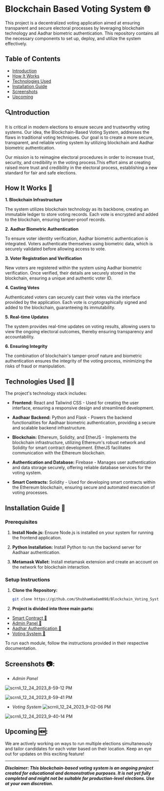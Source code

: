 # Blockchain Based Voting System 🌐

This project is a decentralized voting application aimed at ensuring transparent and secure electoral processes by leveraging blockchain technology and Aadhar biometric authentication. This repository contains all the necessary components to set up, deploy, and utilize the system effectively.

## Table of Contents

- [Introduction](#🔍introduction)
- [How It Works](#how-it-works-🤔)
- [Technologies Used](#technologies-used-👨‍💻)
- [Installation Guide](#installation-guide-🚀)
- [Screenshots ](#screenshots-📷)
- [Upcoming](#upcoming-🆕)

## 🔍Introduction

It is critical in modern elections to ensure secure and trustworthy voting systems. Our idea, the Blockchain-Based Voting System, addresses the flaws in traditional voting techniques. Our goal is to create a more secure, transparent, and reliable voting system by utilizing blockchain and Aadhar biometric authentication.

Our mission is to reimagine electoral procedures in order to increase trust, security, and credibility in the voting process.This effort aims at creating raised more trust and credibility in the electoral process, establishing a new standard for fair and safe elections.

## How It Works 🤔

**1. Blockchain Infrastructure**

The system utilizes blockchain technology as its backbone, creating an immutable ledger to store voting records. Each vote is encrypted and added to the blockchain, ensuring tamper-proof records.

**2. Aadhar Biometric Authentication**

To ensure voter identity verification, Aadhar biometric authentication is integrated. Voters authenticate themselves using biometric data, which is securely validated before allowing access to vote.

**3. Voter Registration and Verification**

New voters are registered within the system using Aadhar biometric verification. Once verified, their details are securely stored in the blockchain, ensuring a unique and authentic voter ID.

**4. Casting Votes**

Authenticated voters can securely cast their votes via the interface provided by the application. Each vote is cryptographically signed and added to the blockchain, guaranteeing its immutability.

**5. Real-time Updates**

The system provides real-time updates on voting results, allowing users to view the ongoing electoral outcomes, thereby ensuring transparency and accountability.

**6. Ensuring Integrity**

The combination of blockchain's tamper-proof nature and biometric authentication ensures the integrity of the voting process, minimizing the risks of fraud or manipulation.

## Technologies Used 👨‍💻

The project's technology stack includes:

- **Frontend:** React and Tailwind CSS - Used for creating the user interface, ensuring a responsive design and streamlined development.

- **Aadhaar Backend:** Python and Flask - Powers the backend functionalities for Aadhaar biometric authentication, providing a secure and scalable backend infrastructure.

- **Blockchain:** Ethereum, Solidity, and EtherJS - Implements the blockchain infrastructure, utilizing Ethereum's robust network and Solidity for smart contract development. EtherJS facilitates communication with the Ethereum blockchain.

- **Authentication and Database:** Firebase - Manages user authentication and data storage securely, offering reliable database services for the voting system.

- **Smart Contracts:** Solidity - Used for developing smart contracts within the Ethereum blockchain, ensuring secure and automated execution of voting processes.

## Installation Guide 🚀

### Prerequisites

1. **Install Node.js:** Ensure Node.js is installed on your system for running the frontend application.

2. **Python Installation:** Install Python to run the backend server for Aadhaar authentication.

3. **Metamask Wallet:** Install metamask extension and create an account on the network for blockchain interaction.

### Setup Instructions

1. **Clone the Repository:**

   ```bash
   git clone https://github.com/ShubhamKadam098/Blockchain_Voting_System.git
   ```

2. **Project is divided into three main parts:**

- [Smart Contract 🔗](./Contracts/Smart%20Contract.md)
- [Admin Panel 🔗](./Admin%20Panel/Admin%20Panel.md)
- [Aadhar Authentication 🔗](./Auth%20API/Auth%20API.md)
- [Voting System 🔗](./Voting%20System/Voting%20System.md)

To run each module, follow the instructions provided in their respective documentation.

## Screenshots 📷:

- _Admin Panel_
  
![scrnli_12_24_2023_8-59-12 PM](https://github.com/ShubhamKadam098/Blockchain_Voting_System/assets/119697848/31ab7c0e-5bab-4002-be74-f99ff7903152)

![scrnli_12_24_2023_8-59-41 PM](https://github.com/ShubhamKadam098/Blockchain_Voting_System/assets/119697848/aa123b1b-a1a7-4c78-b27a-2d3d7a05c64a)


- _Voting System_
![scrnli_12_24_2023_9-02-06 PM](https://github.com/ShubhamKadam098/Blockchain_Voting_System/assets/119697848/e00a2226-a9ac-4313-be69-a9293810b202)

![scrnli_12_24_2023_9-40-14 PM](https://github.com/ShubhamKadam098/Blockchain_Voting_System/assets/119697848/55e51e39-33c5-4dd7-ba07-d591ec61929c)


## Upcoming 🆕:

We are actively working on ways to run multiple elections simultaneously and tailor candidates for each voter based on their location. Keep an eye out for updates on this exciting feature!

---

**_Disclaimer: This blockchain-based voting system is an ongoing project created for educational and demonstrative purposes. It is not yet fully completed and might not be suitable for production-level elections. Use at your own discretion._**
